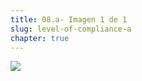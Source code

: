 ```yaml
---
title: 08.a- Imagen 1 de 1
slug: level-of-compliance-a
chapter: true
---
```


![](/images/qap/code-quality-metrics/024.png)
